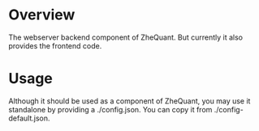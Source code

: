 # Overview
The webserver backend component of ZheQuant. But currently it also provides the frontend code.

# Usage
Although it should be used as a component of ZheQuant, you may use it standalone by providing a ./config.json. You can copy it from ./config-default.json.

